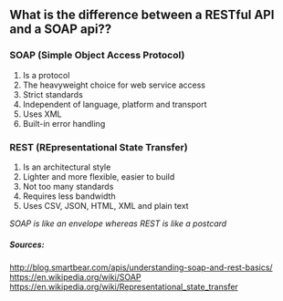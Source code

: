 ## What is the difference between a RESTful API and a SOAP api??  


### SOAP (Simple Object Access Protocol)  
1. Is a protocol  
2. The heavyweight choice for web service access  
3. Strict standards  
4. Independent of language, platform and transport  
5. Uses XML  
6. Built-in error handling  


### REST (REpresentational State Transfer)  
1. Is an architectural style  
2. Lighter and more flexible, easier to build  
3. Not too many standards  
4. Requires less bandwidth  
4. Uses CSV, JSON, HTML, XML and plain text   


*SOAP is like an envelope whereas REST is like a postcard*  


##### *Sources:*  
<http://blog.smartbear.com/apis/understanding-soap-and-rest-basics/>  
<https://en.wikipedia.org/wiki/SOAP>  
<https://en.wikipedia.org/wiki/Representational_state_transfer>  